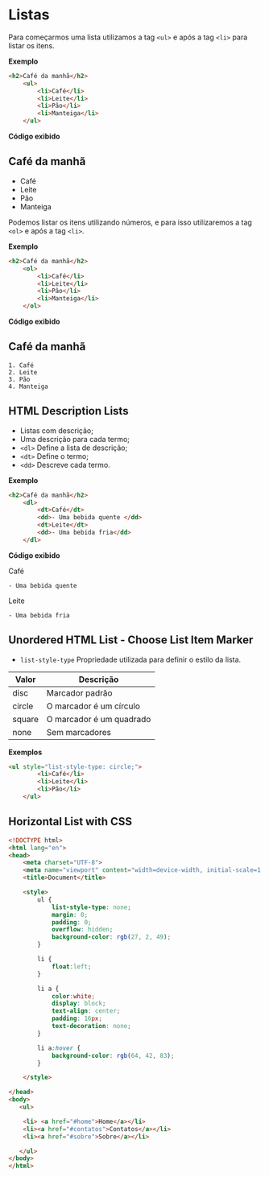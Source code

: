 
# Listas

Para começarmos uma lista utilizamos a tag `<ul>` e após a tag `<li>` para listar os itens. 

**Exemplo**

``` html
<h2>Café da manhã</h2>
    <ul>
        <li>Café</li>
        <li>Leite</li>
        <li>Pão</li>
        <li>Manteiga</li>
    </ul>

```

**Código exibido**

## Café da manhã
* Café
* Leite
* Pão
* Manteiga

Podemos listar os itens utilizando números, e para isso utilizaremos a tag `<ol>` e após a tag `<li>`.

**Exemplo**

``` html
<h2>Café da manhã</h2>
    <ol>
        <li>Café</li>
        <li>Leite</li>
        <li>Pão</li>
        <li>Manteiga</li>
    </ol>

```

**Código exibido**

## Café da manhã
    1. Café
    2. Leite
    3. Pão
    4. Manteiga

## HTML Description Lists
* Listas com descrição;
* Uma descrição para cada termo;
* `<dl>` Define a lista de descrição;
* `<dt>` Define o termo;
* `<dd>` Descreve cada termo.

**Exemplo**

``` html
<h2>Café da manhã</h2>
    <dl>
        <dt>Café</dt>
        <dd>- Uma bebida quente </dd>
        <dt>Leite</dt>
        <dd>- Uma bebida fria</dd>
    </dl>

```

**Código exibido**

Café

    - Uma bebida quente

Leite

    - Uma bebida fria

## Unordered HTML List - Choose List Item Marker
* `list-style-type` Propriedade utilizada para definir o estilo da lista.

| Valor | Descrição |
|--------|----------|
| disc | Marcador padrão |
| circle | O marcador é um círculo |
| square | O marcador é um quadrado |
| none | Sem marcadores |

**Exemplos**

``` html
<ul style="list-style-type: circle;">
        <li>Café</li>
        <li>Leite</li>
        <li>Pão</li>
    </ul>
```

## Horizontal List with CSS

``` html
<!DOCTYPE html>
<html lang="en">
<head>
    <meta charset="UTF-8">
    <meta name="viewport" content="width=device-width, initial-scale=1.0">
    <title>Document</title>

    <style>
        ul {
            list-style-type: none;
            margin: 0;
            padding: 0;
            overflow: hidden;
            background-color: rgb(27, 2, 49);
        }

        li {
            float:left;
        }

        li a {
            color:white;
            display: block;
            text-align: center;
            padding: 16px;
            text-decoration: none;
        }

        li a:hover {
            background-color: rgb(64, 42, 83);
        }

    </style>

</head>
<body>
   <ul>

    <li> <a href="#home">Home</a></li>
    <li><a href="#contatos">Contatos</a></li>
    <li><a href="#sobre">Sobre</a></li>

   </ul>
</body>
</html>

```

